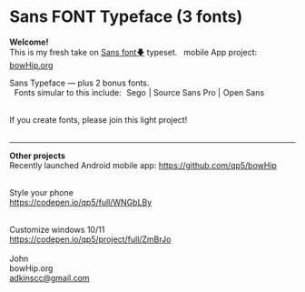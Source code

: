 # Sans FONT Typeface (3 fonts)
<b>Welcome!</b> <br>
This is my fresh take on <a href="https://github.com/qp5/FONT/raw/main/FONT.zip">Sans font🡇</a> typeset.   mobile App project: <a href="https://bowHip.org">bowHip.org</a><br>

Sans Typeface — plus 2 bonus fonts.<br>
  Fonts simular to this include:  Sego | Source Sans Pro | Open Sans<br><br>

If you create fonts, please join this light project! <br><br>


____________________________________________________________
<b>Other projects</b><br>
Recently launched Android mobile app:  https://github.com/qp5/bowHip<br><br>

Style your phone<br>
https://codepen.io/qp5/full/WNGbLBy<br><br>

Customize windows 10/11<br>
https://codepen.io/qp5/project/full/ZmBrJo<br><br>
John<br>
bowHip.org <br>
adkinscc@gmail.com
